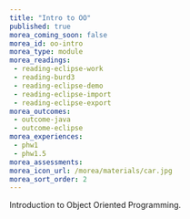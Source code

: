 ```yaml
---
title: "Intro to OO"
published: true
morea_coming_soon: false
morea_id: oo-intro
morea_type: module
morea_readings:
 - reading-eclipse-work
 - reading-burd3
 - reading-eclipse-demo
 - reading-eclipse-import
 - reading-eclipse-export
morea_outcomes:
 - outcome-java
 - outcome-eclipse
morea_experiences:
 - phw1
 - phw1.5
morea_assessments:
morea_icon_url: /morea/materials/car.jpg
morea_sort_order: 2
---
```


Introduction to Object Oriented Programming.
